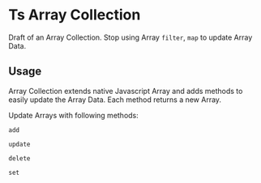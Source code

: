 # Ts Array Collection
Draft of an Array Collection.
Stop using Array `filter`, `map` to update Array Data.

## Usage

Array Collection extends native Javascript Array and adds methods to easily update the Array Data.
Each method returns a new Array.

Update Arrays with following methods:

`add`

`update`

`delete`

`set`
